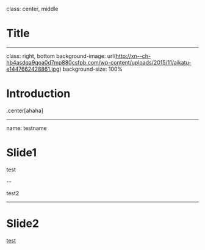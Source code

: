 
class: center, middle

# Title

---

class: right, bottom
background-image: url(http://xn--ch-hb4asdqa9qoa0d7mp880csfpb.com/wp-content/uploads/2015/11/aikatu-e1447662428861.jpg)
background-size: 100%


# Introduction

.center[ahaha]

---

name: testname

# Slide1


test

--

test2

---

# Slide2


[test](#testname)
